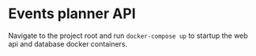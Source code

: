 <h1>Events planner API</h1>

Navigate to the project root and run ````docker-compose up```` to startup the web api and database docker containers.
